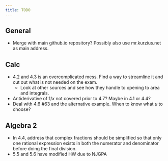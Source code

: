 ```yaml
---
title: TODO
---
```


## General

- Merge with main github.io repository? Possibly also use mr.kurzius.net as main address.

## Calc

- 4.2 and 4.3 is an overcomplicated mess. Find a way to streamline it and cut out what is not needed on the exam.
  - Look at other sources and see how they handle to opening to area and integrals.
- Antiderivative of $1/x$ not covered prior to 4.7? Maybe in 4.1 or 4.4?
- Deal with 4.6 #63 and the alternative example. When to know what $u$ to choose?

## Algebra 2

- In 4.4, address that complex fractions should be simplified so that only one rational expression exists in both the numerator and denominator before doing the final division.
- 5.5 and 5.6 have modified HW due to NJGPA

